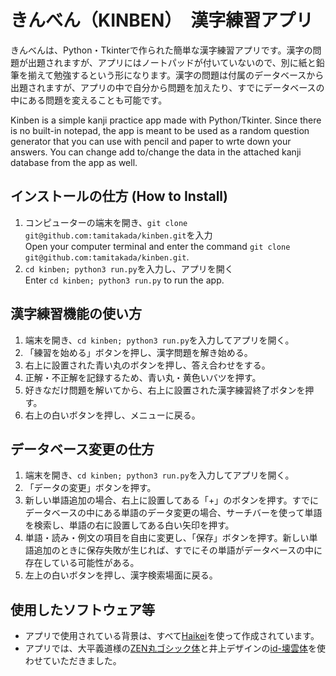 # きんべん（KINBEN）　漢字練習アプリ

きんべんは、Python・Tkinterで作られた簡単な漢字練習アプリです。漢字の問題が出題されますが、アプリにはノートパッドが付いていないので、別に紙と鉛筆を揃えて勉強するという形になります。漢字の問題は付属のデータベースから出題されますが、アプリの中で自分から問題を加えたり、すでにデータベースの中にある問題を変えることも可能です。

Kinben is a simple kanji practice app made with Python/Tkinter. Since there is no built-in notepad, the app is meant to be used as a random question generator that you can use with pencil and paper to wrte down your answers. You can change add to/change the data in the attached kanji database from the app as well.

## インストールの仕方 (How to Install)
1. コンピューターの端末を開き、`git clone git@github.com:tamitakada/kinben.git`を入力  
   Open your computer terminal and enter the command `git clone git@github.com:tamitakada/kinben.git`.
2. `cd kinben; python3 run.py`を入力し、アプリを開く  
   Enter `cd kinben; python3 run.py` to run the app.

## 漢字練習機能の使い方
1. 端末を開き、`cd kinben; python3 run.py`を入力してアプリを開く。
2. 「練習を始める」ボタンを押し、漢字問題を解き始める。
3. 右上に設置された青い丸のボタンを押し、答え合わせをする。
4. 正解・不正解を記録するため、青い丸・黄色いバツを押す。
5. 好きなだけ問題を解いてから、右上に設置された漢字練習終了ボタンを押す。
6. 右上の白いボタンを押し、メニューに戻る。

## データベース変更の仕方
1. 端末を開き、`cd kinben; python3 run.py`を入力してアプリを開く。
2. 「データの変更」ボタンを押す。
3. 新しい単語追加の場合、右上に設置してある「+」のボタンを押す。すでにデータベースの中にある単語のデータ変更の場合、サーチバーを使って単語を検索し、単語の右に設置してある白い矢印を押す。
4. 単語・読み・例文の項目を自由に変更し、「保存」ボタンを押す。新しい単語追加のときに保存失敗が生じれば、すでにその単語がデータベースの中に存在している可能性がある。
5. 左上の白いボタンを押し、漢字検索場面に戻る。

## 使用したソフトウェア等
* アプリで使用されている背景は、すべて[Haikei](https://haikei.app/)を使って作成されています。
* アプリでは、大平義道様の[ZEN丸ゴシック体](https://fonts.google.com/specimen/Zen+Maru+Gothic?query=zen+)と井上デザインの[id-壊雲体](http://idfont.jp/infos_mb.html)を使わせていただきました。
